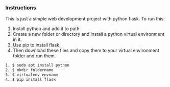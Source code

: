 ### Instructions
This is just a simple web development project with python flask.
To run this:
1. Install python and add it to path
2. Create a new folder or directory and install a python virtual environment in it. 
3. Use pip to install flask.
4. Then download these files and copy them to your virtual environment folder and run them.
```bash
1. $ sudo apt install python
2. $ mkdir foldername
3. $ virtualenv envname
4. $ pip install flask
```

